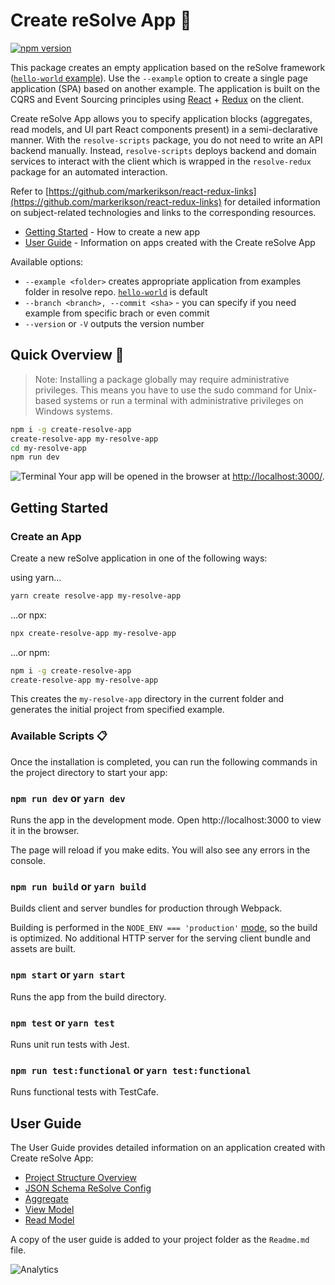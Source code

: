 

# **Create reSolve App** 🚀
[![npm version](https://badge.fury.io/js/create-resolve-app.svg)](https://badge.fury.io/js/create-resolve-app)

This package creates an empty application based on the reSolve framework ([`hello-world` example](https://github.com/reimagined/resolve/tree/master/examples/hello-world)). Use the `--example` option to create a single page application (SPA) based on another example. The application is built on the CQRS and Event Sourcing principles using [React](https://github.com/facebook/react) + [Redux](https://github.com/reactjs/redux) on the client.

Create reSolve App allows you to specify application blocks (aggregates, read models, and UI part React components present) in a semi-declarative manner. With the `resolve-scripts` package, you do not need to write an API backend manually. Instead, `resolve-scripts` deploys backend and domain services to interact with the client which is wrapped in the `resolve-redux` package for an automated interaction.

Refer to [https://github.com/markerikson/react-redux-links](https://github.com/markerikson/react-redux-links) for detailed information on subject-related technologies and links to the corresponding resources.

* [Getting Started](#getting-started) - How to create a new app
* [User Guide](#user-guide) - Information on apps created with the Create reSolve App

Available options:

- `--example <folder>` creates appropriate application from examples folder in resolve repo. [`hello-world`](https://github.com/reimagined/resolve/tree/master/examples/hello-world) is default
- `--branch <branch>, --commit <sha>` - you can specify if you need example from specific brach or even commit
- `--version` or `-V` outputs the version number

## **Quick Overview** 🔎
> Note: Installing a package globally may require administrative privileges. This means you have to use the sudo command for Unix-based systems or run a terminal with administrative privileges on Windows systems.

```bash
npm i -g create-resolve-app
create-resolve-app my-resolve-app
cd my-resolve-app
npm run dev
```
![Terminal](https://user-images.githubusercontent.com/15689049/29822549-8513584c-8cd4-11e7-8b65-b88fdad7e4d1.png)
Your app will be opened in the browser at [http://localhost:3000/](http://localhost:3000/).

## **Getting Started**
### Create an App
Create a new reSolve application in one of the following ways:

using yarn...
```bash
yarn create resolve-app my-resolve-app
```
...or npx:
```bash
npx create-resolve-app my-resolve-app
```
...or npm:
```bash
npm i -g create-resolve-app
create-resolve-app my-resolve-app
```
This creates the `my-resolve-app` directory in the current folder and generates the initial project from specified example.

### Available Scripts 📋
Once the installation is completed, you can run the following commands in the project directory to start your app:
 
### `npm run dev` or `yarn dev`
Runs the app in the development mode.
Open http://localhost:3000 to view it in the browser.
 
The page will reload if you make edits.
You will also see any errors in the console.
 
### `npm run build` or `yarn build`
Builds client and server bundles for production through Webpack.
 
Building is performed in the `NODE_ENV === 'production'` [mode](https://webpack.js.org/guides/production/#node-environment-variable), so the build is optimized. No additional HTTP server for the serving client bundle and assets are built.
 
### `npm start` or `yarn start`
Runs the app from the build directory.
 
### `npm test` or `yarn test`
Runs unit run tests with Jest.
 
### `npm run test:functional` or `yarn test:functional`
Runs functional tests with TestCafe.

## **User Guide**
The User Guide provides detailed information on an application created with Create reSolve App:
* [Project Structure Overview](../../docs/API%20References.md/#project-structure-overview)
* [JSON Schema ReSolve Config](../resolve-scripts/configs/schema.resolve.config.json)
* [Aggregate](../../docs/Aggregate.md)
* [View Model](../../docs/View%20Model.md)
* [Read Model](../../docs/Read%20Model.md)

A copy of the user guide is added to your project folder as the `Readme.md` file.

![Analytics](https://ga-beacon.appspot.com/UA-118635726-1/packages-create-resolve-app-readme?pixel)
